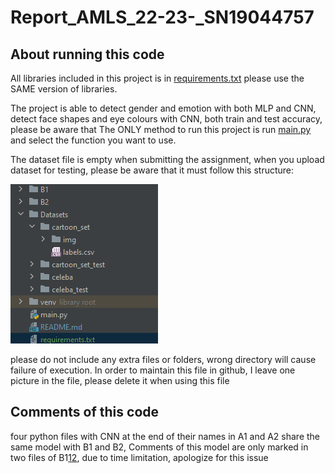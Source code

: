 # Report_AMLS_22-23-_SN19044757

## About running this code

All libraries included in this project is in [requirements.txt](requirements.txt) please use the SAME version of libraries.

The project is able to detect gender and emotion with both MLP and CNN, detect face shapes and eye colours with CNN,
both train and test accuracy, please be aware that The ONLY method to run this project is run [main.py](main.py) and
 select the function you want to use. 

The dataset file is empty when submitting the assignment, when you upload dataset for testing, please be aware that it
 must follow this structure:

![sample](./sample.png?raw=true)

please do not include any extra files or folders, wrong directory will cause failure of execution. In order to maintain this file in github,
I leave one picture in the file, please delete it when using this file


## Comments of this code
 four python files with CNN at the end of their names in A1 and A2 share the same model with B1 and B2, Comments
 of this model are only marked in two files of B1[1](B1/extract_data_cnn.py)[2](B1/face_shape_cnn.py), due to time limitation,
 apologize for this issue
